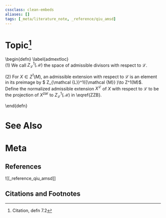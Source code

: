 ```yaml
---
cssclass: clean-embeds
aliases: []
tags: [_meta/literature_note, _reference/qiu_amsd]
---
```

# Topic[^1]
\begin{defn}   \label{admextloc}  
(1) We call $Z_{\mathcal {L}}^1({\mathcal {M}} )$ the space of admissible divisors  with respect to  ${\mathcal {L}}$.


(2) For $X\in Z^1(M)$,  an admissible extension  with respect to  ${\mathcal {L}}$ is an element in  its preimage  by   $ Z_{\mathcal {L}}^1({\mathcal {M}} )\to  Z^1(M)$.   
Define the  normalized admissible extension $X^{\mathcal {L}}$ of $X$  with respect to  ${\mathcal {L}}$  to be the  projection of $X^{\mathrm{zar}}$ to $Z_{\mathcal {L}}^1({\mathcal {M}} )$ in \eqref{ZZB}.



\end{defn}

# See Also

# Meta
## References
![[_reference_qiu_amsd]]


## Citations and Footnotes
[^1]: Citation, defn 7.2